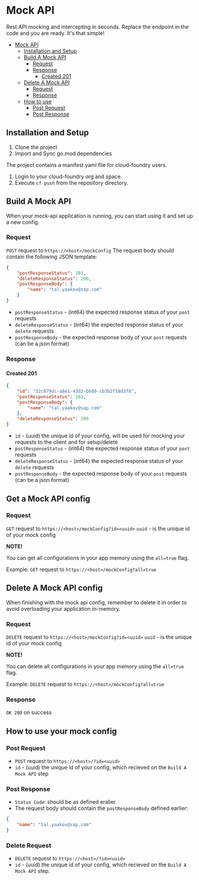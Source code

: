 # Mock API
Rest API mocking and intercepting in seconds.
Replace the endpoint in the code and you are ready. It's that simple!

- [Mock API](#mock-api)
    * [Installation and Setup](#installation-and-setup)
    * [Build A Mock API](#build-a-mock-api)
        + [Request](#request)
        + [Response](#response)
            - [Created 201](#created-201)
    * [Delete A Mock API](#delete-a-mock-api)
        + [Request](#request-1)
        + [Response](#response-1)
    * [How to use](#how-to-use)
        + [Post Request](#post-request)
        + [Post Response](#post-response)
    
## Installation and Setup
1. Clone the project
2. Import and Sync go.mod dependencies

The project contains a manifest.yaml file for cloud-foundry users.
1. Login to your cloud-foundry org and space.
2. Execute `cf push` from the repository directory.

## Build A Mock API

When your mock-api application is running, you can start using it and set up a new config.

### Request
`POST` request to `https://<host>/mockConfig`
The request body should contain the following JSON template:
```json
{
    "postResponseStatus": 201,
    "deleteResponseStatus": 200,
    "postResponseBody": {
        "name": "tal.yaakov@sap.com"
    }
}
```
- `postResponseStatus` - (int64) the expected response status of your `post` requests
- `deleteResponseStatus` - (int64)  the expected response status of your `delete` requests
- `postResponseBody` - the expected response body of your `post` requests (can be a json format)

### Response

#### Created 201
```json
{
    "id": "32c079dc-a8e1-43d2-bbd0-cb3b2f18d3f8",
    "postResponseStatus": 201,
    "postResponseBody": {
        "name": "tal.yaakov@sap.com"
    },
    "deleteResponseStatus": 200
}
```
- `id` - (uuid) the unique id of your config, will be used for mocking your requests to the client and for setup/delete
- `postResponseStatus` - (int64) the expected response status of your `post` requests
- `deleteResponseStatus` - (int64)  the expected response status of your `delete` requests
- `postResponseBody` - the expected response body of your `post` requests (can be a json format)

## Get a Mock API config

### Request
`GET` request to `https://<host>/mockConfig?id=<uuid>`
`uuid` - is the unique id of your mock config

**NOTE!**

You can get all configurations in your app memory using the `all=true` flag.

Example:
`GET` request to `https://<host>/mockConfig?all=true`


## Delete A Mock API config
When finishing with the mock api config, remember to delete it in order to avoid overloading your application in-memory.

### Request
`DELETE` request to `https://<host>/mockConfig?id=<uuid>`
`uuid` - is the unique id of your mock config

**NOTE!**

You can delete all configurations in your app memory using the `all=true` flag.

Example:
`DELETE` request to `https://<host>/mockConfig?all=true`

### Response
`OK 200` on success

## How to use your mock config

### Post Request
- `POST` request to `https://<host>/?id=<uuid>`
- `id` - (uuid) the unique id of your config, which recieved on the `Build A Mock API` step

### Post Response
- `Status Code`: should be as defined eralier.
- The request body should contain the `postResponseBody` defined earlier:
```json
{
    "name": "tal.yaakov@sap.com"
}
```
### Delete Request
- `DELETE` request to `https://<host>/?id=<uuid>`
- `id` - (uuid) the unique id of your config, which recieved on the `Build A Mock API` step.
